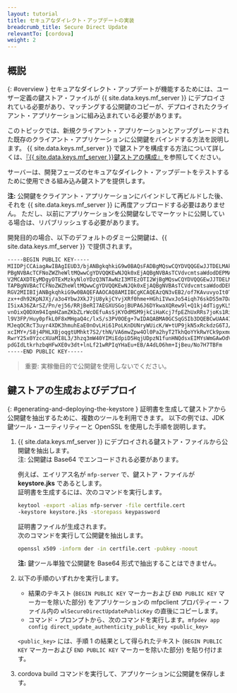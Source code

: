 ```yaml
---
layout: tutorial
title: セキュアなダイレクト・アップデートの実装
breadcrumb_title: Secure Direct Update
relevantTo: [cordova]
weight: 2
---
```


## 概説
{: #overview }
セキュアなダイレクト・アップデートが機能するためには、ユーザー定義の鍵ストア・ファイルが {{ site.data.keys.mf_server }} にデプロイされている必要があり、マッチングする公開鍵のコピーが、デプロイされたクライアント・アプリケーションに組み込まれている必要があります。

このトピックでは、新規クライアント・アプリケーションとアップグレードされた既存のクライアント・アプリケーションに公開鍵をバインドする方法を説明します。 {{ site.data.keys.mf_server }} で鍵ストアを構成する方法について詳しくは、[『{{ site.data.keys.mf_server }}鍵ストアの構成』](../../../authentication-and-security/configuring-the-mobilefirst-server-keystore/)を参照してください。

サーバーは、開発フェーズのセキュアなダイレクト・アップデートをテストするために使用できる組み込み鍵ストアを提供します。

**注:** 公開鍵をクライアント・アプリケーションにバインドして再ビルドした後、それを {{ site.data.keys.mf_server }} に再度アップロードする必要はありません。 ただし、以前にアプリケーションを公開鍵なしでマーケットに公開している場合は、リパブリッシュする必要があります。

開発目的の場合、以下のデフォルトのダミー公開鍵は、{{ site.data.keys.mf_server }} で提供されます。

```xml
-----BEGIN PUBLIC KEY-----
MIIDPjCCAiagAwIBAgIEUD3/bjANBgkqhkiG9w0BAQsFADBgMQswCQYDVQQGEwJJTDELMAkGA1UECBMCSUwxETA
PBgNVBAcTCFNoZWZheWltMQwwCgYDVQQKEwNJQk0xEjAQBgNVBAsTCVdvcmtsaWdodDEPMA0GA1UEAxMGV0wgRG
V2MCAXDTEyMDgyOTExMzkyNloYDzQ3NTAwNzI3MTEzOTI2WjBgMQswCQYDVQQGEwJJTDELMAkGA1UECBMCSUwxE
TAPBgNVBAcTCFNoZWZheWltMQwwCgYDVQQKEwNJQk0xEjAQBgNVBAsTCVdvcmtsaWdodDEPMA0GA1UEAxMGV0wg
RGV2MIIBIjANBgkqhkiG9w0BAQEFAAOCAQ8AMIIBCgKCAQEAzQN3vEB2/of7KAvuvyoIt0T7cjaSTjnOBm0N3+q
zx++dh92KpNJXj/a3o4YbwJXkJ7jU8ykjCYvjXRf0hme+HGhiIVwxJo54iqh76skDS5m7DaseFdndZUJ4p7NFVw
I5ixA36ZArSZ/Pn/ej56/RRjBeRI7AEGXUSGojBUPA6J6DYkwaXQRew9l+Q1kj4dTigyKL5Os0vNFaQyYu+bT2E
vnOixQ0DXm94IqmHZamZKbZLrWcOEfuAsSjKYOdMSM9jkCiHaKcj7fpEZhUxRRs7joKs1Ri4ihs6JeUvMEiG4gK
l9V3FP/Huy0pfkL0F8xMHgaQ4c/lxS/s3PV0OEg+7wIDAQABMA0GCSqGSIb3DQEBCwUAA4IBAQAgEhhqRl2Rgkt
MJeqOCRcT3uyr4XDK3hmuhEaE0nOvLHi61PoLKnDUNryWUicK/W+tUP9jkN5xRckdzG6TJ/HPySmZ7Adr6QRFu+
xcIMY+/S8j4PHLXBjoqgtUMhkt7S2/thN/VA6mwZpw4Ol0Pa2hyT2TkhQoYYkRwYCk9pxmuBCoH/eCWpSxquNny
RwrY25x0YzccXUaMI8L3/3hzq3mW40YIMiEdpiD5HqjUDpzN1funHNQdsxEIMYsWmGAwOdV5slFzyrH+ErUYUFA
pdGIdLtkrhzbqHFwXE0v3dt+lnLf21wRPIqYHaEu+EB/A4dLO6hm+IjBeu/No7H7TBFm
-----END PUBLIC KEY-----
```

> 重要: 実稼働目的で公開鍵を使用しないでください。

## 鍵ストアの生成およびデプロイ
{: #generating-and-deploying-the-keystore }
証明書を生成して鍵ストアから公開鍵を抽出するために、複数のツールを利用できます。 以下の例では、JDK 鍵ツール・ユーティリティーと OpenSSL を使用した手順を説明します。

1. {{ site.data.keys.mf_server }} にデプロイされる鍵ストア・ファイルから公開鍵を抽出します。  
   注: 公開鍵は Base64 でエンコードされる必要があります。
    
   例えば、エイリアス名が `mfp-server` で、鍵ストア・ファイルが **keystore.jks** であるとします。  
   証明書を生成するには、次のコマンドを実行します。
    
   ```bash
   keytool -export -alias mfp-server -file certfile.cert
   -keystore keystore.jks -storepass keypassword
   ```
    
   証明書ファイルが生成されます。  
   次のコマンドを実行して公開鍵を抽出します。
    
   ```bash
   openssl x509 -inform der -in certfile.cert -pubkey -noout
   ```
    
   **注:** 鍵ツール単独で公開鍵を Base64 形式で抽出することはできません。
    
2. 以下の手順のいずれかを実行します。
    * 結果のテキスト (`BEGIN PUBLIC KEY` マーカーおよび `END PUBLIC KEY` マーカーを除いた部分) をアプリケーションの mfpclient プロパティー・ファイル内の `wlSecureDirectUpdatePublicKey` の直後にコピーします。
    * コマンド・プロンプトから、次のコマンドを実行します。`mfpdev app config direct_update_authenticity_public_key <public_key>`
    
    `<public_key>` には、手順 1 の結果として得られたテキスト (`BEGIN PUBLIC KEY` マーカーおよび `END PUBLIC KEY` マーカーを除いた部分) を貼り付けます。

3. cordova build コマンドを実行して、アプリケーションに公開鍵を保存します。


